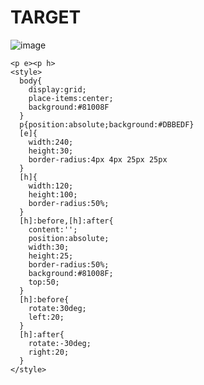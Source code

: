# TARGET

![image](https://github.com/gaschneider/cssbattle/assets/16023844/9510935c-06ff-46ec-998d-a603c6d81f1b)

```
<p e><p h>
<style>
  body{
    display:grid;
    place-items:center;
    background:#81008F
  }
  p{position:absolute;background:#DBBEDF}
  [e]{
    width:240;
    height:30;
    border-radius:4px 4px 25px 25px
  }
  [h]{
    width:120;
    height:100;
    border-radius:50%;
  }
  [h]:before,[h]:after{
    content:'';
    position:absolute;
    width:30;
    height:25;
    border-radius:50%;
    background:#81008F;
    top:50;
  }
  [h]:before{
    rotate:30deg;
    left:20;
  }
  [h]:after{
    rotate:-30deg;
    right:20;
  }
</style>
```
